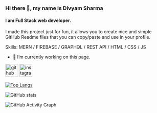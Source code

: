 ### Hi there 👋, my name is Divyam Sharma
#### I am Full Stack web developer.
I made this project just for fun, it allows you to create nice and simple GitHub Readme files that you can copy/paste and use in your profile.

Skills: MERN / FIREBASE / GRAPHQL / REST API / HTML / CSS /  JS

- 🔭 I’m currently working on this page. 


[<img src='https://cdn.jsdelivr.net/npm/simple-icons@3.0.1/icons/github.svg' alt='github' height='40'>](https://github.com/divyamsharma822)  [<img src='https://cdn.jsdelivr.net/npm/simple-icons@3.0.1/icons/instagram.svg' alt='instagram' height='40'>](https://www.instagram.com/divyam_dz/)  

[![Top Langs](https://github-readme-stats.vercel.app/api/top-langs/?username=divyamsharma822)](https://github.com/anuraghazra/github-readme-stats)

![GitHub stats](https://github-readme-stats.vercel.app/api?username=divyamsharma822&show_icons=true)  

![GitHub Activity Graph](https://activity-graph.herokuapp.com/graph?username=divyamsharma822)  

